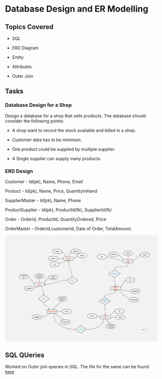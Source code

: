 # Database Design and ER Modelling 

## Topics Covered

* SQL

* ERD Diagram

* Entity

* Attributes

* Outer Join

## Tasks

###  Database Design for a Shop

Design a database for a shop that sells products. The database should consider the following points:

* A shop want to record the stock available and billed in a shop.

* Customer data has to be minimum.

* One product could be supplied by multiple supplier.

* A Single supplier can supply many products.


### ERD Design

Customer - Id(pk), Name, Phone, Email

Product - Id(pk), Name, Price, QuantityInHand

SupplierMaster - Id(pk), Name, Phone

ProductSupplier - Id(pk), ProductId(fk), SupplierId(fk)

Order - OrderId, ProductId, QuantityOrdered, Price

OrderMaster - OrderId,customerId, Date of Order, TotalAmount.

![ERD](./Shop_ERD.jpg)


## SQL QUeries

Worked on Outer join queries in SQL. The file for the same can be found [here](./OuterJoinQueries.sql)
